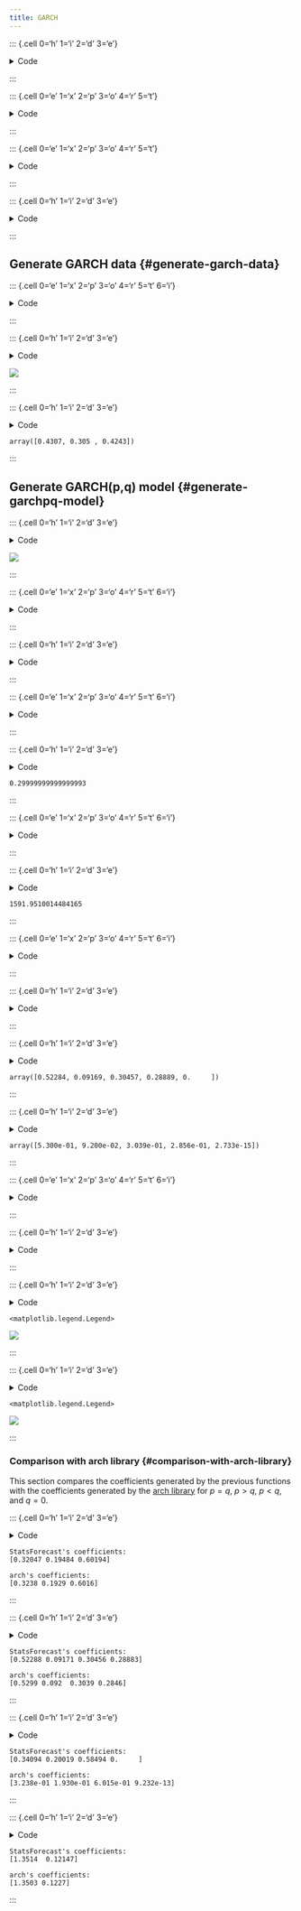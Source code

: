 ```yaml
---
title: GARCH
---
```


::: {.cell 0=‘h’ 1=‘i’ 2=‘d’ 3=‘e’}

<details>
<summary>Code</summary>

``` python
import warnings
warnings.simplefilter('ignore')
```

</details>

:::

::: {.cell 0=‘e’ 1=‘x’ 2=‘p’ 3=‘o’ 4=‘r’ 5=‘t’}

<details>
<summary>Code</summary>

``` python
import os 
import numpy as np
from numba import njit
from scipy.optimize import minimize
```

</details>

:::

::: {.cell 0=‘e’ 1=‘x’ 2=‘p’ 3=‘o’ 4=‘r’ 5=‘t’}

<details>
<summary>Code</summary>

``` python
NOGIL = os.environ.get('NUMBA_RELEASE_GIL', 'False').lower() in ['true']
CACHE = os.environ.get('NUMBA_CACHE', 'False').lower() in ['true']
```

</details>

:::

::: {.cell 0=‘h’ 1=‘i’ 2=‘d’ 3=‘e’}

<details>
<summary>Code</summary>

``` python
import matplotlib.pyplot as plt
```

</details>

:::

## Generate GARCH data {#generate-garch-data}

::: {.cell 0=‘e’ 1=‘x’ 2=‘p’ 3=‘o’ 4=‘r’ 5=‘t’ 6=‘i’}

<details>
<summary>Code</summary>

``` python
@njit(nogil=NOGIL, cache=CACHE)
def generate_garch_data(n, w, alpha, beta): 
    
    np.random.seed(1)
    
    y = np.zeros(n) 
    sigma2 = np.zeros(n)
    
    p = len(alpha)
    q = len(beta)
    
    w_vals = w < 0 
    alpha_vals = np.any(alpha < 0) 
    beta_vals = np.any(beta < 0) 
    
    if np.any(np.array([w_vals, alpha_vals, beta_vals])): 
        raise ValueError('Coefficients must be nonnegative')
    
    if np.sum(alpha)+np.sum(beta) >= 1:  
        raise ValueError('Sum of coefficients of lagged versions of the series and lagged versions of volatility must be less than 1')
    
    # initialization
    if q != 0: 
        sigma2[0:q] = 1
    
    for k in range(p): 
        y[k] = np.random.normal(loc = 0, scale = 1) 

    for k in range(max(p,q),n): 
        psum = np.flip(alpha)*(y[k-p:k]**2)
        psum = np.nansum(psum)
        if q != 0: 
            qsum = np.flip(beta)*(sigma2[k-q:k])
            qsum = np.nansum(qsum) 
            sigma2[k] = w+psum+qsum
        else: 
            sigma2[k] = w+psum
        y[k] = np.random.normal(loc = 0, scale = np.sqrt(sigma2[k])) 

    return y
```

</details>

:::

::: {.cell 0=‘h’ 1=‘i’ 2=‘d’ 3=‘e’}

<details>
<summary>Code</summary>

``` python
# GARCH(1,1) 
n = 1000 
w = 0.5 
alpha = np.array([0.3])
beta = np.array([0.4])

y = generate_garch_data(n, w, alpha, beta) 

plt.figure(figsize=(10,4))
plt.plot(y)
```

</details>

![](garch_files/figure-markdown_strict/cell-8-output-1.png)

:::

::: {.cell 0=‘h’ 1=‘i’ 2=‘d’ 3=‘e’}

<details>
<summary>Code</summary>

``` python
# Coefficients from arch library 
np.array([0.4307, 0.3050, 0.4243])
```

</details>

``` text
array([0.4307, 0.305 , 0.4243])
```

:::

## Generate GARCH(p,q) model {#generate-garchpq-model}

::: {.cell 0=‘h’ 1=‘i’ 2=‘d’ 3=‘e’}

<details>
<summary>Code</summary>

``` python
# GARCH(2,2) 
n = 1000 
w = 0.5
alpha = np.array([0.1, 0.2])
beta = np.array([0.3, 0.1])

y = generate_garch_data(n, w, alpha, beta) 

plt.figure(figsize=(10,4))
plt.plot(y)
```

</details>

![](garch_files/figure-markdown_strict/cell-10-output-1.png)

:::

::: {.cell 0=‘e’ 1=‘x’ 2=‘p’ 3=‘o’ 4=‘r’ 5=‘t’ 6=‘i’}

<details>
<summary>Code</summary>

``` python
@njit(nogil=NOGIL, cache=CACHE)
def garch_sigma2(x0, x, p, q): 
    
    w = x0[0] 
    alpha = x0[1:(p+1)]
    beta = x0[(p+1):]
    
    sigma2 = np.full((len(x), ), np.nan) 
    sigma2[0] = np.var(x) # sigma2 can be initialized with the unconditional variance

    for k in range(max(p,q), len(x)): 
        psum = np.flip(alpha)*(x[k-p:k]**2)
        psum = np.nansum(psum)
        if q != 0: 
            qsum = np.flip(beta)*(sigma2[k-q:k])
            qsum = np.nansum(qsum) 
            sigma2[k] = w+psum+qsum
        else: 
            sigma2[k] = w+psum
    
    return sigma2 
```

</details>

:::

::: {.cell 0=‘h’ 1=‘i’ 2=‘d’ 3=‘e’}

<details>
<summary>Code</summary>

``` python
x0 = np.array([0.5, 0.1, 0.2, 0.3, 0.1])
p = 2
q = 2 

sigma2 = garch_sigma2(x0, y, p, q)
```

</details>

:::

::: {.cell 0=‘e’ 1=‘x’ 2=‘p’ 3=‘o’ 4=‘r’ 5=‘t’ 6=‘i’}

<details>
<summary>Code</summary>

``` python
@njit(nogil=NOGIL, cache=CACHE)
def garch_cons(x0):    
    # Constraints for GARCH model
    # alpha+beta < 1 
    return 1-(x0[1:].sum())
```

</details>

:::

::: {.cell 0=‘h’ 1=‘i’ 2=‘d’ 3=‘e’}

<details>
<summary>Code</summary>

``` python
garch_cons(x0)
```

</details>

``` text
0.29999999999999993
```

:::

::: {.cell 0=‘e’ 1=‘x’ 2=‘p’ 3=‘o’ 4=‘r’ 5=‘t’ 6=‘i’}

<details>
<summary>Code</summary>

``` python
@njit(nogil=NOGIL, cache=CACHE)
def garch_loglik(x0, x, p, q): 
    
    sigma2 = garch_sigma2(x0, x, p, q)
    z = x-np.nanmean(x)
    loglik = 0 
    
    for k in range(max(p,q), len(z)): 
        if sigma2[k] == 0: 
            sigma2[k] = 1e-10
        loglik = loglik - 0.5*(np.log(2*np.pi) + np.log(sigma2[k]) + (z[k]**2)/sigma2[k])
    
    return -loglik
```

</details>

:::

::: {.cell 0=‘h’ 1=‘i’ 2=‘d’ 3=‘e’}

<details>
<summary>Code</summary>

``` python
garch_loglik(x0, y, p, q) 
```

</details>

``` text
1591.9510014484165
```

:::

::: {.cell 0=‘e’ 1=‘x’ 2=‘p’ 3=‘o’ 4=‘r’ 5=‘t’ 6=‘i’}

<details>
<summary>Code</summary>

``` python
def garch_model(x, p, q): 
    
    np.random.seed(1)
    x0 = np.repeat(0.1, p+q+1)
    bnds = ((0, None), )*len(x0)
    cons = ({'type': 'ineq', 'fun': garch_cons})
    opt = minimize(garch_loglik, x0, args = (x, p, q), method = 'SLSQP', bounds = bnds, constraints = cons)
    
    coeff = opt.x 
    sigma2 = garch_sigma2(coeff, x, p, q)
    fitted = np.full((len(x), ), np.nan)
    
    for k in range(p,len(x)): 
        error = np.random.normal(loc = 0, scale = 1) 
        fitted[k] = error*np.sqrt(sigma2[k])
    
    res = {'p': p, 'q': q, 'coeff': coeff, 'message': opt.message, 'y_vals': x[-p:], 'sigma2_vals': sigma2[-q:], 'fitted': fitted}
    
    return res 
```

</details>

:::

::: {.cell 0=‘h’ 1=‘i’ 2=‘d’ 3=‘e’}

<details>
<summary>Code</summary>

``` python
mod = garch_model(y, p, q)
```

</details>

:::

::: {.cell 0=‘h’ 1=‘i’ 2=‘d’ 3=‘e’}

<details>
<summary>Code</summary>

``` python
np.around(mod['coeff'], 5)
```

</details>

``` text
array([0.52284, 0.09169, 0.30457, 0.28889, 0.     ])
```

:::

::: {.cell 0=‘h’ 1=‘i’ 2=‘d’ 3=‘e’}

<details>
<summary>Code</summary>

``` python
# Coefficients from arch library 
np.array([0.5300, 0.0920, 0.3039, 0.2856, 2.7330e-15])
```

</details>

``` text
array([5.300e-01, 9.200e-02, 3.039e-01, 2.856e-01, 2.733e-15])
```

:::

::: {.cell 0=‘e’ 1=‘x’ 2=‘p’ 3=‘o’ 4=‘r’ 5=‘t’ 6=‘i’}

<details>
<summary>Code</summary>

``` python
def garch_forecast(mod, h): 
    
    np.random.seed(1)
    
    p = mod['p']
    q = mod['q']
    
    w = mod['coeff'][0]
    alpha = mod['coeff'][1:(p+1)]
    beta = mod['coeff'][(p+1):]

    y_vals = np.full((h+p, ), np.nan) 
    sigma2_vals = np.full((h+q, ), np.nan) 

    y_vals[0:p] = mod['y_vals']
    
    if q!= 0: 
        sigma2_vals[0:q] = mod['sigma2_vals']
    
    for k in range(0, h): 
        error = np.random.normal(loc = 0, scale = 1) 
        psum = np.flip(alpha)*(y_vals[k:p+k]**2)
        psum = np.nansum(psum)
        if q != 0: 
            qsum = np.flip(beta)*(sigma2_vals[k:q+k])
            qsum = np.nansum(qsum) 
            sigma2hat = w+psum+qsum
        else: 
            sigma2hat = w+psum
        yhat = error*np.sqrt(sigma2hat)
        y_vals[p+k] = yhat 
        sigma2_vals[q+k] = sigma2hat 
    
    res = {'mean': y_vals[-h:], 'sigma2': sigma2_vals[-h:], 'fitted': mod['fitted']}
    
    return res 
```

</details>

:::

::: {.cell 0=‘h’ 1=‘i’ 2=‘d’ 3=‘e’}

<details>
<summary>Code</summary>

``` python
h = 50
fcst = garch_forecast(mod, h)
```

</details>

:::

::: {.cell 0=‘h’ 1=‘i’ 2=‘d’ 3=‘e’}

<details>
<summary>Code</summary>

``` python
fig, ax = plt.subplots(1, 1, figsize = (20,7))
plt.plot(np.arange(0, len(y)), y) 
plt.plot(np.arange(len(y), len(y) + h), fcst['mean'], label='point forecast')
plt.legend()
```

</details>

``` text
<matplotlib.legend.Legend>
```

![](garch_files/figure-markdown_strict/cell-23-output-2.png)

:::

::: {.cell 0=‘h’ 1=‘i’ 2=‘d’ 3=‘e’}

<details>
<summary>Code</summary>

``` python
fig, ax = plt.subplots(1, 1, figsize = (20,7))
plt.plot(np.arange(0, len(y)), y) 
plt.plot(np.arange(0, len(y)), fcst['fitted'], label='fitted values') 
plt.legend()
```

</details>

``` text
<matplotlib.legend.Legend>
```

![](garch_files/figure-markdown_strict/cell-24-output-2.png)

:::

### Comparison with arch library {#comparison-with-arch-library}

This section compares the coefficients generated by the previous
functions with the coefficients generated by the [arch
library](https://github.com/bashtage/arch) for $p=q$, $p>q$, $p<q$, and
$q=0$.

::: {.cell 0=‘h’ 1=‘i’ 2=‘d’ 3=‘e’}

<details>
<summary>Code</summary>

``` python
# p = q 
mod = garch_model(y, 1, 1) 
print('StatsForecast\'s coefficients: ') 
print(np.around(mod['coeff'], 5))
print('')
print('arch\'s coefficients: ') 
print(np.array([0.3238, 0.1929, 0.6016]))
```

</details>

``` text
StatsForecast's coefficients: 
[0.32047 0.19484 0.60194]

arch's coefficients: 
[0.3238 0.1929 0.6016]
```

:::

::: {.cell 0=‘h’ 1=‘i’ 2=‘d’ 3=‘e’}

<details>
<summary>Code</summary>

``` python
# p > q 
mod = garch_model(y, 2, 1) 
print('StatsForecast\'s coefficients: ') 
print(np.around(mod['coeff'], 5))
print('')
print('arch\'s coefficients: ') 
print(np.array([0.5299, 0.0920, 0.3039, 0.2846])) 
```

</details>

``` text
StatsForecast's coefficients: 
[0.52288 0.09171 0.30456 0.28883]

arch's coefficients: 
[0.5299 0.092  0.3039 0.2846]
```

:::

::: {.cell 0=‘h’ 1=‘i’ 2=‘d’ 3=‘e’}

<details>
<summary>Code</summary>

``` python
# p < q 
mod = garch_model(y, 1, 2) 
print('StatsForecast\'s coefficients: ') 
print(np.around(mod['coeff'], 5))
print('') 
print('arch\'s coefficients: ') 
print(np.array([0.3238, 0.1930, 0.6015, 9.2320e-13]))
```

</details>

``` text
StatsForecast's coefficients: 
[0.34094 0.20019 0.58494 0.     ]

arch's coefficients: 
[3.238e-01 1.930e-01 6.015e-01 9.232e-13]
```

:::

::: {.cell 0=‘h’ 1=‘i’ 2=‘d’ 3=‘e’}

<details>
<summary>Code</summary>

``` python
# q = 0 
mod = garch_model(y, 1, 0) 
print('StatsForecast\'s coefficients: ') 
print(np.around(mod['coeff'], 5))
print('') 
print('arch\'s coefficients: ') 
print(np.array([1.3503, 0.1227]))
```

</details>

``` text
StatsForecast's coefficients: 
[1.3514  0.12147]

arch's coefficients: 
[1.3503 0.1227]
```

:::

